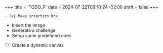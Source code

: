 +++
title = 'TODO_P'
date = 2024-07-22T09:10:24+02:00
draft = false
+++

    - [x] Make insertion box 
- Insert the  image
- Generate a challenge
- Setup some predefined ones
- [ ] Create a dynamic canvas